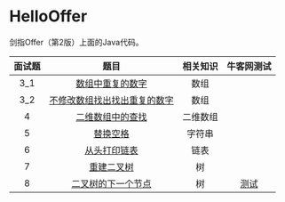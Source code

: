 # HelloOffer

剑指Offer（第2版）上面的Java代码。

面试题|题目|相关知识|牛客网测试
|:-:|:-:|:-:|:-:|
3_1|[数组中重复的数字](https://github.com/ZoharAndroid/HelloOffer/blob/master/Problem03_1.java)|数组
3_2|[不修改数组找出找出重复的数字](https://github.com/ZoharAndroid/HelloOffer/blob/master/Problem03_2.java)|数组
4|[二维数组中的查找](https://github.com/ZoharAndroid/HelloOffer/blob/master/Problem04.java)|二维数组
5|[替换空格](https://github.com/ZoharAndroid/HelloOffer/blob/master/Problem05.java)|字符串
6|[从头打印链表](https://github.com/ZoharAndroid/HelloOffer/blob/master/Problem06.java)|链表
7|[重建二叉树](https://github.com/ZoharAndroid/HelloOffer/blob/master/Problem07.java)|树
8|[二叉树的下一个节点](https://github.com/ZoharAndroid/HelloOffer/blob/master/Problem08.java)|树|[测试](https://www.nowcoder.com/practice/9023a0c988684a53960365b889ceaf5e?tpId=13&tqId=11210&tPage=1&rp=1&ru=/ta/coding-interviews&qru=/ta/coding-interviews/question-ranking)